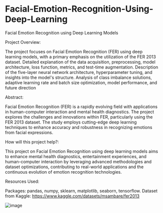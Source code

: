# Facial-Emotion-Recognition-Using-Deep-Learning

Facial Emotion Recognition using Deep Learning Models

Project Overview:

The project focuses on Facial Emotion Recognition (FER) using deep learning models, with a primary emphasis on the utilization of the FER 2013 dataset.
Detailed explanation of the data acquisition, preprocessing, model architecture, loss function, metrics, and test-time augmentation.
Description of the five-layer neural network architecture, hyperparameter tuning, and insights into the model's structure.
Analysis of class imbalance solutions, adaptive learning rate and batch size optimization, model performance, and future direction

Abstract:

Facial Emotion Recognition (FER) is a rapidly evolving field with applications in human-computer interaction and mental health diagnostics. The project explores the challenges and innovations within FER, particularly using the FER 2013 dataset. The study employs cutting-edge deep learning techniques to enhance accuracy and robustness in recognizing emotions from facial expressions.

How will this project help?:

This project on Facial Emotion Recognition using deep learning models aims to enhance mental health diagnostics, entertainment experiences, and human-computer interaction by leveraging advanced methodologies and dataset optimizations, contributing to real-world applications and the continuous evolution of emotion recognition technologies.

Resources Used:

Packages: pandas, numpy, sklearn, matplotlib, seaborn, tensorflow.
Dataset from Kaggle: https://www.kaggle.com/datasets/msambare/fer2013

![image](https://github.com/user-attachments/assets/83fee059-a528-4cc4-a65e-1303e98fc6da)
